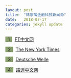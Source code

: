 ```yaml
---
layout: post
title:  "陆家嘴金融科技新闻源"
date:   2018-07-17
categories: jekyll update
---
```

<span style="background-color: #8ba06f">&nbsp;&nbsp;1&nbsp;&nbsp;</span>&nbsp; [FT中文网](http://www.ftchinese.com/)

<span style="background-color: #8ba06f">&nbsp;&nbsp;2&nbsp;&nbsp;</span>&nbsp; [The New York Times](https://www.nytimes.com/)

<span style="background-color: #8ba06f">&nbsp;&nbsp;3&nbsp;&nbsp;</span>&nbsp; [Deutsche Welle](http://www.dw.com/en)

<span style="background-color: #8ba06f">&nbsp;&nbsp;4&nbsp;&nbsp;</span>&nbsp; [路透中文网](https://cn.reuters.com/)

<!--more-->
